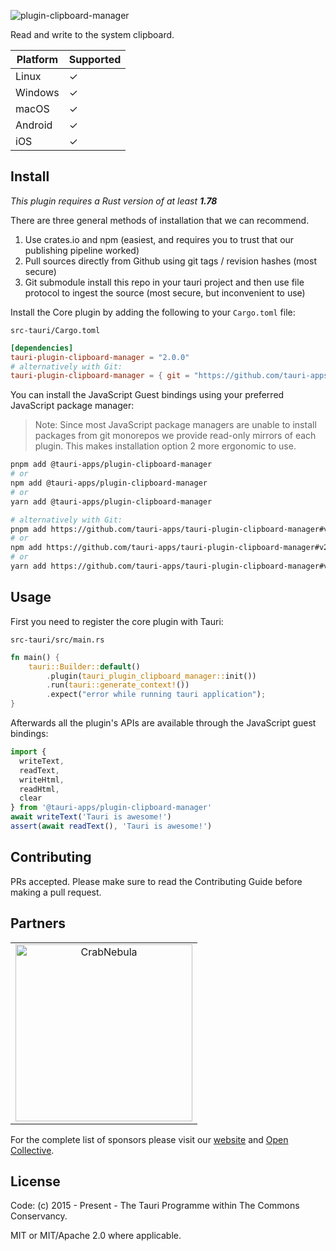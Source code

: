 ![plugin-clipboard-manager](https://github.com/tauri-apps/plugins-workspace/raw/v2/plugins/clipboard-manager/banner.png)

Read and write to the system clipboard.

| Platform | Supported |
| -------- | --------- |
| Linux    | ✓         |
| Windows  | ✓         |
| macOS    | ✓         |
| Android  | ✓         |
| iOS      | ✓         |

## Install

_This plugin requires a Rust version of at least **1.78**_

There are three general methods of installation that we can recommend.

1. Use crates.io and npm (easiest, and requires you to trust that our publishing pipeline worked)
2. Pull sources directly from Github using git tags / revision hashes (most secure)
3. Git submodule install this repo in your tauri project and then use file protocol to ingest the source (most secure, but inconvenient to use)

Install the Core plugin by adding the following to your `Cargo.toml` file:

`src-tauri/Cargo.toml`

```toml
[dependencies]
tauri-plugin-clipboard-manager = "2.0.0"
# alternatively with Git:
tauri-plugin-clipboard-manager = { git = "https://github.com/tauri-apps/plugins-workspace", branch = "v2" }
```

You can install the JavaScript Guest bindings using your preferred JavaScript package manager:

> Note: Since most JavaScript package managers are unable to install packages from git monorepos we provide read-only mirrors of each plugin. This makes installation option 2 more ergonomic to use.

```sh
pnpm add @tauri-apps/plugin-clipboard-manager
# or
npm add @tauri-apps/plugin-clipboard-manager
# or
yarn add @tauri-apps/plugin-clipboard-manager

# alternatively with Git:
pnpm add https://github.com/tauri-apps/tauri-plugin-clipboard-manager#v2
# or
npm add https://github.com/tauri-apps/tauri-plugin-clipboard-manager#v2
# or
yarn add https://github.com/tauri-apps/tauri-plugin-clipboard-manager#v2
```

## Usage

First you need to register the core plugin with Tauri:

`src-tauri/src/main.rs`

```rust
fn main() {
    tauri::Builder::default()
        .plugin(tauri_plugin_clipboard_manager::init())
        .run(tauri::generate_context!())
        .expect("error while running tauri application");
}
```

Afterwards all the plugin's APIs are available through the JavaScript guest bindings:

```javascript
import {
  writeText,
  readText,
  writeHtml,
  readHtml,
  clear
} from '@tauri-apps/plugin-clipboard-manager'
await writeText('Tauri is awesome!')
assert(await readText(), 'Tauri is awesome!')
```

## Contributing

PRs accepted. Please make sure to read the Contributing Guide before making a pull request.

## Partners

<table>
  <tbody>
    <tr>
      <td align="center" valign="middle">
        <a href="https://crabnebula.dev" target="_blank">
          <img src="https://github.com/tauri-apps/plugins-workspace/raw/v2/.github/sponsors/crabnebula.svg" alt="CrabNebula" width="283">
        </a>
      </td>
    </tr>
  </tbody>
</table>

For the complete list of sponsors please visit our [website](https://tauri.app#sponsors) and [Open Collective](https://opencollective.com/tauri).

## License

Code: (c) 2015 - Present - The Tauri Programme within The Commons Conservancy.

MIT or MIT/Apache 2.0 where applicable.

